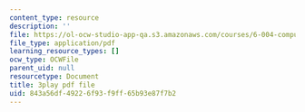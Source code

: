 ```yaml
---
content_type: resource
description: ''
file: https://ol-ocw-studio-app-qa.s3.amazonaws.com/courses/6-004-computation-structures-spring-2017/843a56df49226f93f9ff65b93e87f7b2_yRvgtY49eXE.pdf
file_type: application/pdf
learning_resource_types: []
ocw_type: OCWFile
parent_uid: null
resourcetype: Document
title: 3play pdf file
uid: 843a56df-4922-6f93-f9ff-65b93e87f7b2
---
```

